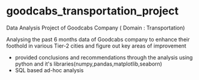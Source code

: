 # goodcabs_transportation_project
Data Analysis Project of Goodcabs Company ( Domain : Transportation)

Analysing the past 6 months data of Goodcabs company to enhance their foothold in various Tier-2 cities and figure out key areas of improvement

- provided conclusions and recommendations through the analysis using python and it's libraries(numpy,pandas,matplotlib,seaborn)
- SQL based ad-hoc analysis
